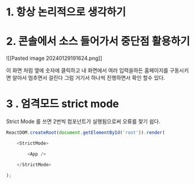 
# 1. 항상 논리적으로 생각하기 

# 2. 콘솔에서 소스 들어가서 중단점 활용하기 
![[Pasted image 20240129191624.png]]

이 화면 처럼 옆에 숫자에 클릭하고 내 화면에서 여러 입력을하든 홈페이지를 구동시키면 알아서 멈추면서 걸린다 그럼 거기서 하나씩 진행하면서 확인 할수 있다. 

# 3 . 엄격모드 strict mode

Strict Mode 를 쓰면 2번씩 컴포넌트가 실행됨으로써 오류를 찿기 쉽다.
```jsx
ReactDOM.createRoot(document.getElementById('root')).render(

    <StrictMode>

        <App />

    </StrictMode>

);
```

